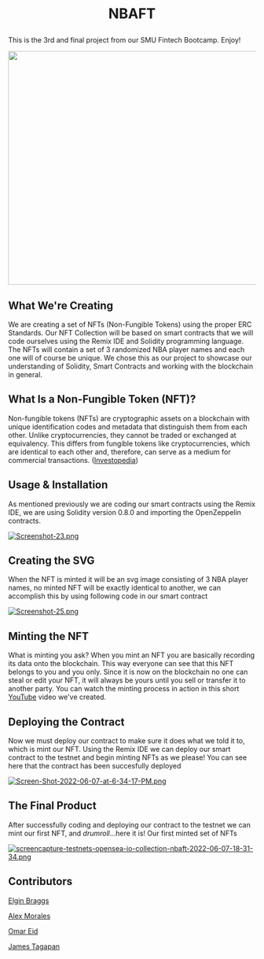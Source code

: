 #  <p align="center"> NBAFT  </p>
   
This is the 3rd and final project from our SMU Fintech Bootcamp. Enjoy!

<p align="center">
  <img 
    width="845"
    height="475"
    src="https://i.postimg.cc/XYd9rXv4/nft-2021.jpg)](https://postimg.cc/sMfM8jSN"
  >
</p>

## What We're Creating
We are creating a set of NFTs (Non-Fungible Tokens) using the proper ERC Standards. Our NFT Collection will be based on smart contracts that we will code ourselves using the Remix IDE and Solidity programming language. The NFTs will contain a set of 3 randomized NBA player names and each one will of course be unique. We chose this as our project to showcase our understanding of Solidity, Smart Contracts and working with the blockchain in general. 

## What Is a Non-Fungible Token (NFT)?
Non-fungible tokens (NFTs) are cryptographic assets on a blockchain with unique identification codes and metadata that distinguish them from each other. Unlike cryptocurrencies, they cannot be traded or exchanged at equivalency. This differs from fungible tokens like cryptocurrencies, which are identical to each other and, therefore, can serve as a medium for commercial transactions. ([Investopedia](https://www.investopedia.com/non-fungible-tokens-nft-5115211))

## Usage & Installation
As mentioned previously we are coding our smart contracts using the Remix IDE, we are using Solidity version 0.8.0 and importing the OpenZeppelin contracts.

[![Screenshot-23.png](https://i.postimg.cc/ydsh4R0k/Screenshot-23.png)](https://postimg.cc/4K2HpmLg)

## Creating the SVG
When the NFT is minted it will be an svg image consisting of 3 NBA player names, no minted NFT will be exactly identical to another, we can accomplish this by using following code in our smart contract

[![Screenshot-25.png](https://i.postimg.cc/9fhtxJ6K/Screenshot-25.png)](https://postimg.cc/Jspk0c45)



## Minting the NFT
What is minting you ask? When you mint an NFT you are basically recording its data onto the blockchain. This way everyone can see that this NFT belongs to you and you only. Since it is now on the blockchain no one can steal or edit your NFT, it will always be yours until you sell or transfer it to another party. You can watch the minting process in action in this short [YouTube](https://www.youtube.com/watch?v=UE1PfLgv33w) video we've created.


## Deploying the Contract
Now we must deploy our contract to make sure it does what we told it to, which is mint our NFT. Using the Remix IDE we can deploy our smart contract to the testnet and begin minting NFTs as we please! You can see here that the contract has been succesfully deployed

[![Screen-Shot-2022-06-07-at-6-34-17-PM.png](https://i.postimg.cc/DwZSdDyB/Screen-Shot-2022-06-07-at-6-34-17-PM.png)](https://postimg.cc/XpRNns5C)


## The Final Product
After successfully coding and deploying our contract to the testnet we can mint our first NFT, and *drumroll*...here it is! Our first minted set of NFTs

[![screencapture-testnets-opensea-io-collection-nbaft-2022-06-07-18-31-34.png](https://i.postimg.cc/90Q256kk/screencapture-testnets-opensea-io-collection-nbaft-2022-06-07-18-31-34.png)](https://postimg.cc/47qqpSsv)

## Contributors
[Elgin Braggs](https://github.com/nustalgic)

[Alex Morales](https://github.com/Amora987)

[Omar Eid](https://github.com/ORE93)

[James Tagapan](https://github.com/trekj)
